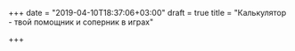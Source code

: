 +++
date = "2019-04-10T18:37:06+03:00"
draft = true
title = "Калькулятор - твой помощник и соперник в играх"

+++